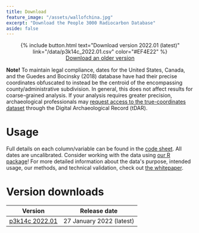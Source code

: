 ```yaml
---
title: Download
feature_image: "/assets/wallofchina.jpg"
excerpt: "Download the People 3000 Radiocarbon Database"
aside: false
---
```


<div style="text-align:center;">
{% include button.html text="Download version 2022.01 (latest)" 
link="/data/p3k14c_2022.01.csv" color="#EF4E22" %} <br />
<a href="#version-downloads" style="font-size: 11pt; text-decoration: underline;">
    Download an older version
</a>
</div>

**Note!** To maintain legal compliance, dates for the United States, Canada, and
the Guedes and Bocinsky (2018) database have had their precise coordinates 
obfuscated to instead be the centroid of the encompassing county/administrative
subdivision. In general, this does not affect results for coarse-grained analysis.
If your analysis requires greater precision, archaeological professionals 
may [request access to the true-coordinates dataset](https://core.tdar.org/dataset/459172/p3k14c-scrubbed) through the Digital Archaeological Record (tDAR).

# Usage

Full details on each column/variable can be found in the 
[code sheet](/codesheet/). All dates are uncalibrated. Consider working with the
data using [our R package](https://github.com/people3k/p3k14c)! For more
detailed information about the data's purpose, intended usage, our methods, and
technical validation, check out [the whitepaper](https://www.nature.com/articles/s41597-022-01118-7).

# Version downloads

| **Version** | **Release date** |
|-------------|--------------|
| [p3k14c 2022.01](/data/p3k14c_2022.01.csv) | 27 January 2022 (latest) |

<br />
